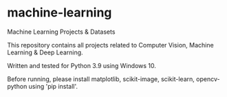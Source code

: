 # machine-learning
Machine Learning Projects &amp; Datasets

This repository contains all projects related to Computer Vision, Machine Learning & Deep Learning.

Written and tested for Python 3.9 using Windows 10.

Before running, please install matplotlib, scikit-image, scikit-learn, opencv-python using 'pip install'.
